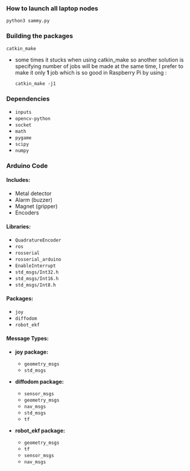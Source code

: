 ### How to launch all laptop nodes
  ```
  python3 sammy.py
  ```
### Building the packages
  ```
  catkin_make
  ```
  - some times it stucks when using catkin_make so another solution is specifying number of jobs will be made at the same time, I prefer to make it only **1** job which is so good in Raspberry Pi by using :
    ```
    catkin_make -j1
    ```
### Dependencies
- `inputs`
- `opencv-python`
- `socket`
- `math`
- `pygame`
- `scipy`
- `numpy`
### Arduino Code

#### Includes:
- Metal detector
- Alarm (buzzer)
- Magnet (gripper)
- Encoders

#### Libraries:
- `QuadratureEncoder`
- `ros`
- `rosserial`
- `rosserial_arduino`
- `EnableInterrupt`
- `std_msgs/Int32.h`
- `std_msgs/Int16.h`
- `std_msgs/Int8.h`

#### Packages:
- `joy`
- `diffodom`
- `robot_ekf`

#### Message Types:

  - **joy package:**
    - `geometry_msgs`
    - `std_msgs`

  - **diffodom package:**
    - `sensor_msgs`
    - `geometry_msgs`
    - `nav_msgs`
    - `std_msgs`
    - `tf`

  - **robot_ekf package:**
    - `geometry_msgs`
    - `tf`
    - `sensor_msgs`
    - `nav_msgs`
